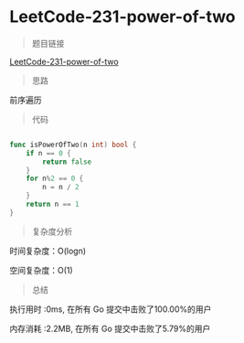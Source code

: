 #  LeetCode-231-power-of-two

>题目链接

[LeetCode-231-power-of-two](https://leetcode-cn.com/problems/power-of-two/)

>思路

前序遍历

>代码

```go

func isPowerOfTwo(n int) bool {
    if n == 0 {
        return false
    }
    for n%2 == 0 {
        n = n / 2
    }
    return n == 1
}  

```

>复杂度分析

时间复杂度：O(logn)

空间复杂度：O(1)

>总结

执行用时 :0ms, 在所有 Go 提交中击败了100.00%的用户
 
内存消耗 :2.2MB, 在所有 Go 提交中击败了5.79%的用户
